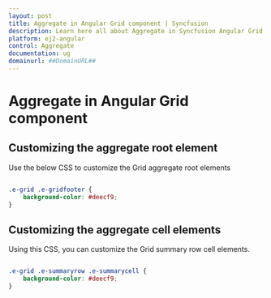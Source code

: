 ```yaml
---
layout: post
title: Aggregate in Angular Grid component | Syncfusion
description: Learn here all about Aggregate in Syncfusion Angular Grid component of Syncfusion Essential JS 2 and more.
platform: ej2-angular
control: Aggregate 
documentation: ug
domainurl: ##DomainURL##
---
```


# Aggregate in Angular Grid component

## Customizing the aggregate root element

Use the below CSS to customize the Grid aggregate root elements

```css

.e-grid .e-gridfooter {
    background-color: #deecf9;
}

```

## Customizing the aggregate cell elements

Using this CSS, you can customize the Grid summary row cell elements.

```css

.e-grid .e-summaryrow .e-summarycell {
    background-color: #deecf9;
}

```